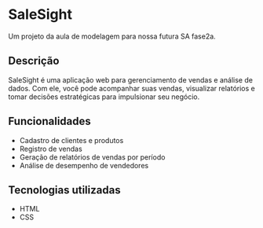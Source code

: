 # SaleSight

Um projeto da aula de modelagem para nossa futura SA fase2a.

## Descrição
SaleSight é uma aplicação web para gerenciamento de vendas e análise de dados. Com ele, você pode acompanhar suas vendas, visualizar relatórios e tomar decisões estratégicas para impulsionar seu negócio.

## Funcionalidades
- Cadastro de clientes e produtos
- Registro de vendas
- Geração de relatórios de vendas por período
- Análise de desempenho de vendedores

## Tecnologias utilizadas
- HTML
- CSS
